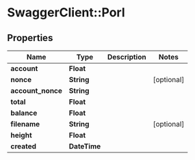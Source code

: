 # SwaggerClient::Porl

## Properties
Name | Type | Description | Notes
------------ | ------------- | ------------- | -------------
**account** | **Float** |  | 
**nonce** | **String** |  | [optional] 
**account_nonce** | **String** |  | 
**total** | **Float** |  | 
**balance** | **Float** |  | 
**filename** | **String** |  | [optional] 
**height** | **Float** |  | 
**created** | **DateTime** |  | 


